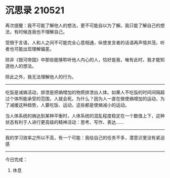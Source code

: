 # 沉思录 210521

再次提醒：我不可能了解他人的想法，更不可能自以为了解。我只能了解自己的想法，有时候连我也不理解自己。

受限于言语，人和人之间不可能完全心意相通，纵使发言者的话语再声情并茂，听者也可能出现理解偏差。

除非《银河帝国》中那些能够聆听他人内心的人，恰好是我，唯有此时，我才能知道他人的想法。

除此之外，我无法理解他人的行为。

---

吃饭是减熵活动，排泄是把熵增加的物质排泄出人体。如果人不吃饭的时间间隔超过个体所能承受的范围，人就会死。为什么？因为人一直在做使熵增加的运动，为了减缓这种趋势，人要吃饭、运动，这些都是使熵减小的运动。

当人体系统的熵达到某种平衡时，人体系统的混乱程度稳定在一个数值上下，这种状态有利于人进行更高级的精神活动：思考、写作、表达……

---

我的学习效率之所以不高，有一个可能：我给自己的任务不多，潜意识里没有紧迫感

---

今日完成：

1. 休息
